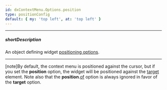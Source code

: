```yaml
---
id: dxContextMenu.Options.position
type: positionConfig
default: { my: 'top left', at: 'top left' }
---
```

---
##### shortDescription
An object defining widget [positioning options](/api-reference/50%20Common/Object%20Structures/positionConfig/positionConfig.md '/Documentation/ApiReference/Common/Object_Structures/positionConfig/').

---
[note]By default, the context menu is positioned against the cursor, but if you set the **position** option, the widget will be positioned against the [target](/api-reference/10%20UI%20Widgets/dxContextMenu/1%20Configuration/target.md '/Documentation/ApiReference/UI_Widgets/dxContextMenu/Configuration/#target') element. Note also that the **position**.[of](/api-reference/50%20Common/Object%20Structures/positionConfig/of.md '/Documentation/ApiReference/Common/Object_Structures/positionConfig/#of') option is always ignored in favor of the **target** option.